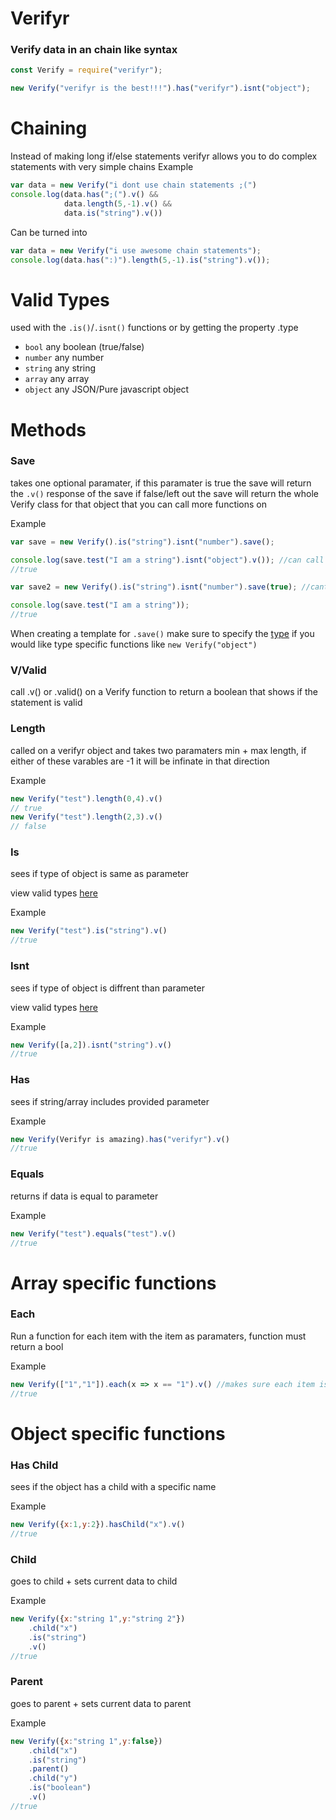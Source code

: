 # Verifyr

### Verify data in an chain like syntax

```js
const Verify = require("verifyr");

new Verify("verifyr is the best!!!").has("verifyr").isnt("object");
```

# Chaining

Instead of making long if/else statements verifyr allows you to do complex statements with very simple chains
Example
```js
var data = new Verify("i dont use chain statements ;(")
console.log(data.has(";(").v() &&
            data.length(5,-1).v() &&
            data.is("string").v())
```

Can be turned into

```js
var data = new Verify("i use awesome chain statements");
console.log(data.has(":)").length(5,-1).is("string").v());
```

# Valid Types

used with the `.is()`/`.isnt()` functions or by getting the property .type

 - `bool` any boolean (true/false)
 - `number` any number
 - `string` any string
 - `array` any array
 - `object` any JSON/Pure javascript object

# Methods

### Save
takes one optional paramater, if this paramater is true the save will return the `.v()` response of the save
if false/left out the save will return the whole Verify class for that object that you can call more functions on

Example
```js
var save = new Verify().is("string").isnt("number").save();

console.log(save.test("I am a string").isnt("object").v()); //can call extra functions on this
//true

var save2 = new Verify().is("string").isnt("number").save(true); //cant call extra functions on this

console.log(save.test("I am a string"));
//true
```

When creating a template for `.save()` make sure to specify the [type](#types) if you would like type specific functions like `new Verify("object")`


### V/Valid

call .v() or .valid() on a Verify function to return a boolean that shows if the statement is valid

### Length
called on a verifyr object and takes two paramaters min + max length, if either of these varables are -1 it will be infinate in that direction

Example
```js
new Verify("test").length(0,4).v()
// true
new Verify("test").length(2,3).v()
// false
```

### Is
sees if type of object is same as parameter

view valid types [here](#types)

Example
```js
new Verify("test").is("string").v()
//true
```

### Isnt
sees if type of object is diffrent than parameter

view valid types [here](#types)

Example
```js
new Verify([a,2]).isnt("string").v()
//true
```

### Has
sees if string/array includes provided parameter

Example
```js
new Verify(Verifyr is amazing).has("verifyr").v()
//true
```

### Equals
returns if data is equal to parameter

Example
```js
new Verify("test").equals("test").v()
//true
```

# Array specific functions

### Each
Run a function for each item with the item as paramaters, function must return a bool

Example
```js
new Verify(["1","1"]).each(x => x == "1").v() //makes sure each item is "1"
//true
```

# Object specific functions

### Has Child
sees if the object has a child with a specific name

Example
```js
new Verify({x:1,y:2}).hasChild("x").v()
//true
```

### Child
goes to child + sets current data to child

Example
```js
new Verify({x:"string 1",y:"string 2"})
    .child("x")
    .is("string")
    .v()
//true
```

### Parent
goes to parent + sets current data to parent

Example
```js
new Verify({x:"string 1",y:false})
    .child("x")
    .is("string")
    .parent()
    .child("y")
    .is("boolean")
    .v()
//true
```